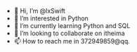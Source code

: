 - 👋 Hi, I’m @lxSwift
- 👀 I’m interested in Python
- 🌱 I’m currently learning Python and SQL
- 💞️ I’m looking to collaborate on itheima
- 📫 How to reach me in 372949859@qq.

<!---
lxSwift/lxSwift is a ✨ special ✨ repository because its `README.md` (this file) appears on your GitHub profile.
You can click the Preview link to take a look at your changes.
--->
